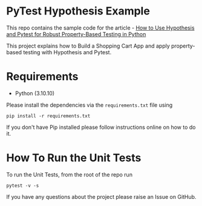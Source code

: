 # PyTest Hypothesis Example

This repo contains the sample code for the article - [How to Use Hypothesis and Pytest for Robust Property-Based Testing in Python](https://pytest-with-eric.com/pytest-advanced/hypothesis-testing-python/)

This project explains how to Build a Shopping Cart App and apply property-based testing with Hypothesis and Pytest.

# Requirements
* Python (3.10.10)

Please install the dependencies via the `requirements.txt` file using 
```commandline
pip install -r requirements.txt
```
If you don't have Pip installed please follow instructions online on how to do it.

# How To Run the Unit Tests
To run the Unit Tests, from the root of the repo run
```commandline
pytest -v -s
```

If you have any questions about the project please raise an Issue on GitHub. 
